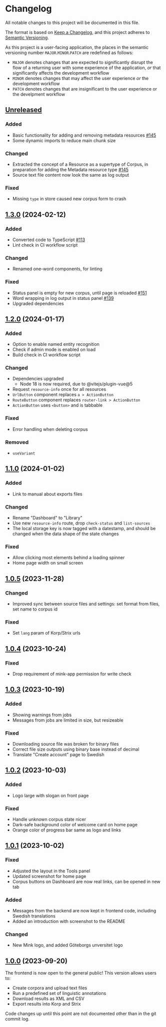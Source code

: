 # Changelog

All notable changes to this project will be documented in this file.

The format is based on [Keep a Changelog](https://keepachangelog.com/en/1.0.0/),
and this project adheres to [Semantic Versioning](https://semver.org/spec/v2.0.0.html).

As this project is a user-facing application, the places in the semantic versioning number `MAJOR`.`MINOR`.`PATCH` are redefined as follows:

- `MAJOR` denotes changes that are expected to significantly disrupt the flow of a returning user with some experience of the application, _or_ that significantly affects the development workflow
- `MINOR` denotes changes that may affect the user experience _or_ the development workflow
- `PATCH` denotes changes that are insignificant to the user experience or the develpment workflow

## [Unreleased]

### Added

- Basic functionality for adding and removing metadata resources [#145](https://github.com/spraakbanken/mink-frontend/issues/145)
- Some dynamic imports to reduce main chunk size

### Changed

- Extracted the concept of a Resource as a supertype of Corpus, in preparation for adding the Metadata resource type [#145](https://github.com/spraakbanken/mink-frontend/issues/145)
- Source text file content now look the same as log output

### Fixed

- Missing `type` in store caused new corpus form to crash

## [1.3.0] (2024-02-12)

### Added

- Converted code to TypeScript [#113](https://github.com/spraakbanken/mink-frontend/issues/113)
- Lint check in CI workflow script

### Changed

- Renamed one-word components, for linting

### Fixed

- Status panel is empty for new corpus, until page is reloaded [#151](https://github.com/spraakbanken/mink-frontend/issues/151)
- Word wrapping in log output in status panel [#139](https://github.com/spraakbanken/mink-frontend/issues/139)
- Upgraded dependencies

## [1.2.0] (2024-01-17)

### Added

- Option to enable named entity recognition
- Check if admin mode is enabled on load
- Build check in CI workflow script

### Changed

- Dependencies upgraded
  - Node 18 is now required, due to @vitejs/plugin-vue@5
- Request `resource-info` once for all resources
- `UrlButton` component replaces `a > ActionButton`
- `RouteButton` component replaces `router-link > ActionButton`
- `ActionButton` uses `<button>` and is tabbable

### Fixed

- Error handling when deleting corpus

### Removed

- `useVariant`

## [1.1.0] (2024-01-02)

### Added

- Link to manual about exports files

### Changed

- Rename "Dashboard" to "Library"
- Use new `resource-info` route, drop `check-status` and `list-sources`
- The local storage key is now tagged with a datestamp, and should be changed when the data shape of the state changes

### Fixed

- Allow clicking most elements behind a loading spinner
- Home page width on small screen

## [1.0.5] (2023-11-28)

### Changed

- Improved sync between source files and settings: set format from files, set name to corpus id

### Fixed

- Set `lang` param of Korp/Strix urls

## [1.0.4] (2023-10-24)

### Fixed

- Drop requirement of mink-app permission for write check

## [1.0.3] (2023-10-19)

### Added

- Showing warnings from jobs
- Messages from jobs are limited in size, but resizeable

### Fixed

- Downloading source file was broken for binary files
- Correct file size outputs using binary base instead of decimal
- Translate "Create account" page to Swedish

## [1.0.2] (2023-10-03)

### Added

- Logo large with slogan on front page

### Fixed

- Handle unknown corpus state nicer
- Dark-safe background color of welcome card on home page
- Orange color of progress bar same as logo and links

## [1.0.1] (2023-10-02)

### Fixed

- Adjusted the layout in the Tools panel
- Updated screenshot for home page
- Corpus buttons on Dashboard are now real links, can be opened in new tab

### Added

- Messages from the backend are now kept in frontend code, including Swedish translations
- Added an introduction with screenshot to the README

### Changed

- New Mink logo, and added Göteborgs unversitet logo

## [1.0.0] (2023-09-20)

The frontend is now open to the general public! This version allows users to:

- Create corpora and upload text files
- Run a predefined set of linguistic annotations
- Download results as XML and CSV
- Export results into Korp and Strix

Code changes up until this point are not documented other than in the git commit log.

[unreleased]: https://github.com/spraakbanken/mink-frontend/compare/v1.3.0...HEAD
[1.3.0]: https://github.com/spraakbanken/mink-frontend/compare/v1.2.0...v1.3.0
[1.2.0]: https://github.com/spraakbanken/mink-frontend/compare/v1.1.0...v1.2.0
[1.1.0]: https://github.com/spraakbanken/mink-frontend/compare/v1.0.5...v1.1.0
[1.0.5]: https://github.com/spraakbanken/mink-frontend/compare/v1.0.4...v1.0.5
[1.0.4]: https://github.com/spraakbanken/mink-frontend/compare/v1.0.3...v1.0.4
[1.0.3]: https://github.com/spraakbanken/mink-frontend/compare/v1.0.2...v1.0.3
[1.0.2]: https://github.com/spraakbanken/mink-frontend/compare/v1.0.1...v1.0.2
[1.0.1]: https://github.com/spraakbanken/mink-frontend/compare/v1.0.0...v1.0.1
[1.0.0]: https://github.com/spraakbanken/mink-frontend/releases/tag/v1.0.0
